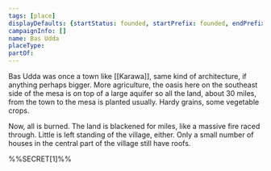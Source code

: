 ```yaml
---
tags: [place]
displayDefaults: {startStatus: founded, startPrefix: founded, endPrefix: destroyed, endStatus: destroyed}
campaignInfo: []
name: Bas Udda
placeType:
partOf:
---
```


Bas Udda was once a town like [[Karawa]], same kind of architecture, if anything perhaps bigger. More agriculture, the oasis here on the southeast side of the mesa is on top of a large aquifer so all the land, about 30 miles, from the town to the mesa is planted usually. Hardy grains, some vegetable crops.

Now, all is burned. The land is blackened for miles, like a massive fire raced through. Little is left standing of the village, either. Only a small number of houses in the central part of the village still have roofs.

%%SECRET[1]%%



